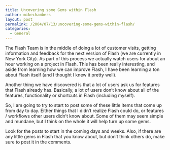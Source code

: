 ```yaml
---
title: Uncovering some Gems within Flash
author: mikechambers
layout: post
permalink: /2004/07/13/uncovering-some-gems-within-flash/
categories:
  - General
---
```



The Flash Team is in the middle of doing a lot of customer visits, getting information and feedback for the next version of Flash (we are currently in New York City). As part of this process we actually watch users for about an hour working on a project in Flash. This has been really interesting, and aside from learning how we can improve Flash, I have been learning a ton about Flash itself (and I thought I knew it pretty well).

Another thing we have discovered is that a lot of users ask us for features that Flash already has. Basically, a lot of users don&#8217;t know about all of the features, functionality or shortcuts in Flash (including myself).

So, I am going to try to start to post some of these little items that come up from day to day. Either things that I didn&#8217;t realize Flash could do, or features / workflows other users didn&#8217;t know about. Some of them may seem simple and mundane, but I think on the whole it will help turn up some gems.

Look for the posts to start in the coming days and weeks. Also, if there are any little gems in Flash that you know about, but don&#8217;t think others do, make sure to post it in the comments.
